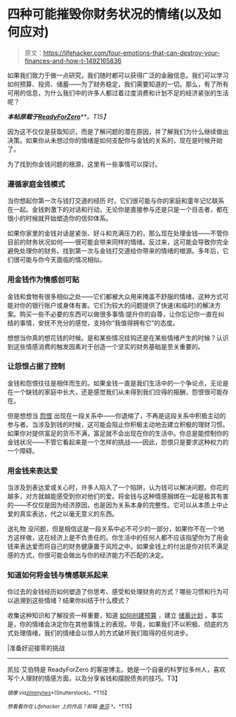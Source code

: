 # 四种可能摧毁你财务状况的情绪(以及如何应对)

> 原文：<https://lifehacker.com/four-emotions-that-can-destroy-your-finances-and-how-t-1492165836>

如果我们致力于做一点研究，我们随时都可以获得广泛的金融信息。我们可以学习如何预算、投资、储蓄——为了财务稳定，我们需要知道的一切。那么，有了所有可用的信息，为什么我们中的许多人都过着过度消费和计划不足的经济紧张的生活呢？



***本帖原载于***[***ReadyForZero***](http://blog.readyforzero.com/hidden-emotional-factors-that-may-be-destroying-your-finances/)***。*T15】**

因为这不仅仅是获取知识，而是了解问题的潜在原因，并了解我们为什么继续做出决策。如果你从未想过你的情绪是如何支配你与金钱的关系的，现在是时候开始了。

为了找到你金钱问题的根源，这里有一些事情可以探讨。

### 遵循家庭金钱模式

当你想起你第一次与钱打交道的经历 时，它们很可能与你的家庭和童年记忆联系在一起。金钱刺激下的对话和行动，无论你是直接参与还是只是一个目击者，都在很小的时候就开始塑造你的信仰体系。

如果你家里的金钱对话是紧张、好斗和充满压力的，那么现在处理金钱——不管你目前的财务状况如何——很可能会带来同样的情绪。反过来，这可能会导致你完全避免处理你的财务。找到第一次与金钱打交道给你带来的情绪的根源。多年后，它们很可能与你今天面临的情况相似。

### 用金钱作为情感创可贴

金钱和食物有很多相似之处——它们都被大众用来掩盖不舒服的情绪，这种方式可能对你的银行账户或身体有害。它们为较大的问题提供了快速(和临时)的解决方案。购买一些不必要的东西可以做很多事情:提升你的自尊，让你忘记你一直在纠结的事情，安抚不充分的感觉，支持你“我值得拥有它”的态度。

想想当你真的想花钱的时候。是和某些情况挂钩还是在某些情绪产生的时候？认识到这些情感消费的触发因素对于创造一个坚实的财务基础是至关重要的。

### 让怨恨占据了控制

金钱和怨恨往往是相伴而生的。如果金钱一直是我们生活中的一个争论点，无论是在一个缺钱的家庭中长大，还是感觉我们从未得到我们应得的报酬，怨恨很可能存在。

但是想想当 [怨恨](https://lifehacker.com/check-your-resentment-to-avoid-burnout-says-googles-ma-5899740) 出现在一段关系中——你退缩了，不再是这段关系中积极主动的参与者。当涉及到钱的时候，这可能会阻止你积极主动地去建立积极的理财习惯。如果你对提供富足的货币不满，富足就不会出现在你的生活中。你总是能控制你的金钱状况——不管它看起来是一个怎样的挑战——因此，怨恨只是要求这种权力的一个障碍。

### 用金钱来表达爱

当涉及到表达爱或关心时，许多人陷入了一个陷阱，认为钱可以解决问题。你花的越多，对方就越能感受到你对他们的爱。将金钱与这种情感捆绑在一起是极其有害的——不仅仅是因为经济原因，也是因为关系本身的完整性。它可以从本质上中止爱的真实表达，代之以毫无意义的东西。

送礼物 没问题，但是相信这是一段关系中必不可少的一部分，如果你不在一个地方这样做，这在经济上是不负责任的。你生活中的任何人都不应该指望你为了用金钱来表达爱而将自己的财务健康置于风险之中。如果金钱上的付出是你对抗不满足感的方式，你很可能会做出与你的经济能力不匹配的决定。

### 知道如何将金钱与情感联系起来

你过去的金钱经历如何塑造了你思考、感受和处理财务的方式？哪些习惯和行为可以追溯到这些情绪？结果你纠结于什么模式？

收集这种知识和了解投资一样重要，知道 [如何创建预算](http://blog.readyforzero.com/how-to-create-a-budget/) ，建立 [储蓄计划](https://lifehacker.com/adult-budgeting-101-how-to-create-your-first-budget-in-1440446091) 。事实是，你的情绪会决定你在其他事情上的表现。毕竟，如果我们不以积极、彻底的方式处理情绪，我们的情绪会以惊人的方式破坏我们取得的任何进步。

|准备好迎接零的挑战

* * *

凯拉·艾伯特是 ReadyForZero 的客座博主。她是一个自豪的科罗拉多州人，喜欢写个人理财的情感方面，以及分享省钱和摆脱债务的技巧。T3】

<small>*镜像 via*</small>[<small>*zimmytws*</small>](http://www.shutterstock.com/gallery-50527p1.html)<small>*(Shutterstock)。*T15】</small>

<small>*想看看你在 Lifehacker 上的作品？邮箱*</small> [<small>*泰莎*</small>](https://mail.google.com/mail/?view=cm&fs=1&tf=1&to=tessa@lifehacker.com) <small>*。*T15】</small>